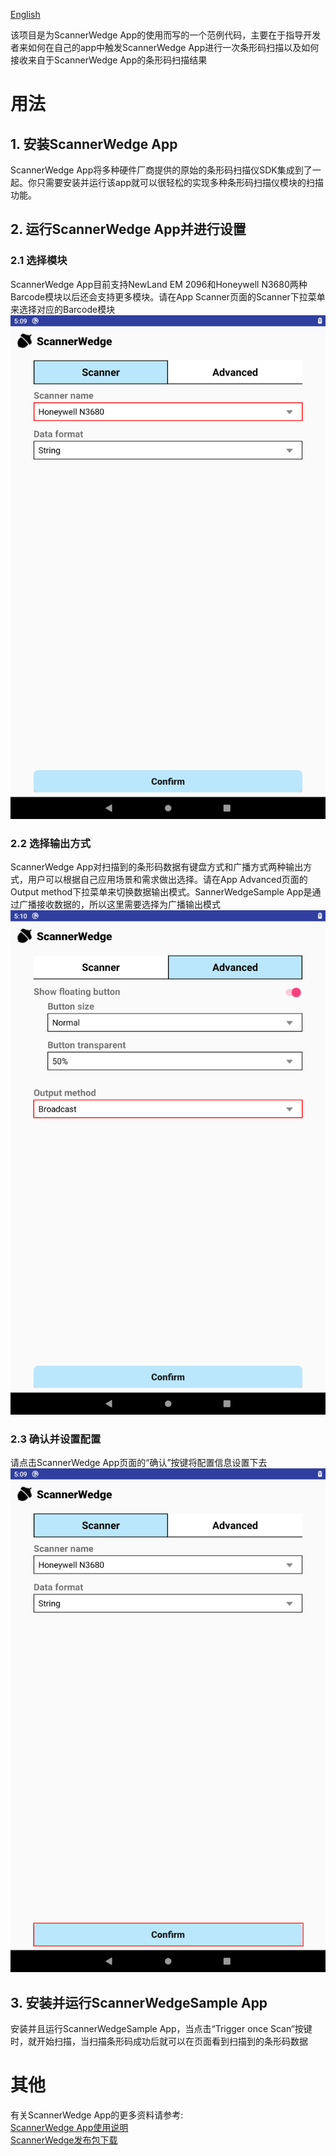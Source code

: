 [English](https://github.com/AIM-Android/ScannerWedgeSample/blob/master/README.md)

该项目是为ScannerWedge App的使用而写的一个范例代码，主要在于指导开发者来如何在自己的app中触发ScannerWedge App进行一次条形码扫描以及如何接收来自于ScannerWedge App的条形码扫描结果

# 用法
## 1. 安装ScannerWedge App
ScannerWedge App将多种硬件厂商提供的原始的条形码扫描仪SDK集成到了一起。你只需要安装并运行该app就可以很轻松的实现多种条形码扫描仪模块的扫描功能。

## 2. 运行ScannerWedge App并进行设置
### 2.1 选择模块
ScannerWedge App目前支持NewLand EM 2096和Honeywell N3680两种Barcode模块以后还会支持更多模块。请在App Scanner页面的Scanner下拉菜单来选择对应的Barcode模块
![](https://github.com/AIM-Android/ScannerWedgeSample/blob/master/images/scanner.png)

### 2.2 选择输出方式
ScannerWedge App对扫描到的条形码数据有键盘方式和广播方式两种输出方式，用户可以根据自己应用场景和需求做出选择。请在App Advanced页面的Output method下拉菜单来切换数据输出模式。SannerWedgeSample App是通过广播接收数据的，所以这里需要选择为广播输出模式
![](https://github.com/AIM-Android/ScannerWedgeSample/blob/master/images/output_method.png)

###  2.3 确认并设置配置
请点击ScannerWedge App页面的“确认”按键将配置信息设置下去
![](https://github.com/AIM-Android/ScannerWedgeSample/blob/master/images/confirm.png)

## 3. 安装并运行ScannerWedgeSample App
安装并且运行ScannerWedgeSample App，当点击“Trigger once Scan“按键时，就开始扫描，当扫描条形码成功后就可以在页面看到扫描到的条形码数据

# 其他
有关ScannerWedge App的更多资料请参考:  
[ScannerWedge App使用说明](https://github.com/AIM-Android/ScannerWedgeSample/blob/master/doc/ScannerWedge_quick_start_guide_v1.0.pdf)  
[ScannerWedge发布包下载](https://github.com/AIM-Android/ScannerWedgeSample/blob/master/release/v1.0/ScannerWedge_20220316_V1.0.7z)
